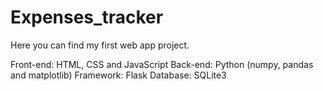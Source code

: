 # Expenses_tracker

Here you can find my first web app project.

Front-end: HTML, CSS and JavaScript
Back-end: Python (numpy, pandas and matplotlib)
Framework: Flask
Database: SQLite3


